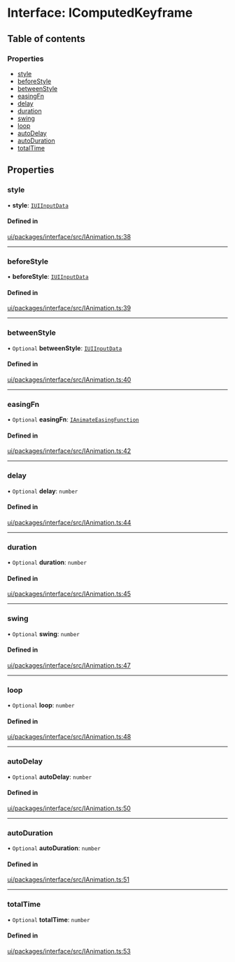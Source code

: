 # Interface: IComputedKeyframe

## Table of contents

### Properties

- [style](IComputedKeyframe.md#style)
- [beforeStyle](IComputedKeyframe.md#beforestyle)
- [betweenStyle](IComputedKeyframe.md#betweenstyle)
- [easingFn](IComputedKeyframe.md#easingfn)
- [delay](IComputedKeyframe.md#delay)
- [duration](IComputedKeyframe.md#duration)
- [swing](IComputedKeyframe.md#swing)
- [loop](IComputedKeyframe.md#loop)
- [autoDelay](IComputedKeyframe.md#autodelay)
- [autoDuration](IComputedKeyframe.md#autoduration)
- [totalTime](IComputedKeyframe.md#totaltime)

## Properties

### style

• **style**: [`IUIInputData`](IUIInputData.md)

#### Defined in

[ui/packages/interface/src/IAnimation.ts:38](https://github.com/leaferjs/leafer-ui/blob/d1253e2/packages/interface/src/IAnimation.ts#L38)

___

### beforeStyle

• **beforeStyle**: [`IUIInputData`](IUIInputData.md)

#### Defined in

[ui/packages/interface/src/IAnimation.ts:39](https://github.com/leaferjs/leafer-ui/blob/d1253e2/packages/interface/src/IAnimation.ts#L39)

___

### betweenStyle

• `Optional` **betweenStyle**: [`IUIInputData`](IUIInputData.md)

#### Defined in

[ui/packages/interface/src/IAnimation.ts:40](https://github.com/leaferjs/leafer-ui/blob/d1253e2/packages/interface/src/IAnimation.ts#L40)

___

### easingFn

• `Optional` **easingFn**: [`IAnimateEasingFunction`](IAnimateEasingFunction.md)

#### Defined in

[ui/packages/interface/src/IAnimation.ts:42](https://github.com/leaferjs/leafer-ui/blob/d1253e2/packages/interface/src/IAnimation.ts#L42)

___

### delay

• `Optional` **delay**: `number`

#### Defined in

[ui/packages/interface/src/IAnimation.ts:44](https://github.com/leaferjs/leafer-ui/blob/d1253e2/packages/interface/src/IAnimation.ts#L44)

___

### duration

• `Optional` **duration**: `number`

#### Defined in

[ui/packages/interface/src/IAnimation.ts:45](https://github.com/leaferjs/leafer-ui/blob/d1253e2/packages/interface/src/IAnimation.ts#L45)

___

### swing

• `Optional` **swing**: `number`

#### Defined in

[ui/packages/interface/src/IAnimation.ts:47](https://github.com/leaferjs/leafer-ui/blob/d1253e2/packages/interface/src/IAnimation.ts#L47)

___

### loop

• `Optional` **loop**: `number`

#### Defined in

[ui/packages/interface/src/IAnimation.ts:48](https://github.com/leaferjs/leafer-ui/blob/d1253e2/packages/interface/src/IAnimation.ts#L48)

___

### autoDelay

• `Optional` **autoDelay**: `number`

#### Defined in

[ui/packages/interface/src/IAnimation.ts:50](https://github.com/leaferjs/leafer-ui/blob/d1253e2/packages/interface/src/IAnimation.ts#L50)

___

### autoDuration

• `Optional` **autoDuration**: `number`

#### Defined in

[ui/packages/interface/src/IAnimation.ts:51](https://github.com/leaferjs/leafer-ui/blob/d1253e2/packages/interface/src/IAnimation.ts#L51)

___

### totalTime

• `Optional` **totalTime**: `number`

#### Defined in

[ui/packages/interface/src/IAnimation.ts:53](https://github.com/leaferjs/leafer-ui/blob/d1253e2/packages/interface/src/IAnimation.ts#L53)
